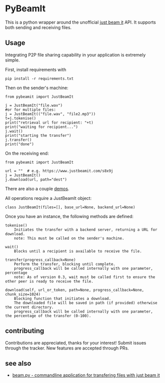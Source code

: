 # PyBeamIt

This is a python wrapper around the unofficial [just beam it](http://justbeamit.com) API. It supports both sending and receiving files.

## Usage

Integrating P2P file sharing capability in your application is extremely simple.

First, install requirements with

```pip install -r requirements.txt```

Then on the sender's machine:

```
from pybeamit import JustBeamIt

j = JustBeamIt("file.wav")
#or for multiple files:
j = JustBeamIt(("file.wav", "file2.mp3"))
t=j.tokenise()
print("retrieval url for recipient: "+t)
print("waiting for recipient...")
j.wait()
print("starting the transfer")
j.transfer()
print("done")
```

On the receiving end:

```
from pybeamit import JustBeamIt

url = ""  # e.g. https://www.justbeamit.com/s8x9j
j = JustBeamIt()
j.download(url, path="dest")
```

There are also a couple [demos](https://github.com/cartertemm/pybeamit/tree/master/demos).

All operations require a JustBeamIt object:

```
class JustBeamIt(files=[], base_url=None, backend_url=None)
```

Once you have an instance, the following methods are defined:

```
tokenise()
	Initiates the transfer with a backend server, returning a URL for download.
	note: This must be called on the sender's machine.
```

```
wait()
	Blocks until a recipient is available to receive the file.
```

```
transfer(progress_callback=None)
	Perform the transfer, blocking until complete.
	progress_callback will be called internally with one parameter, percentage
	note: As of version 0.3, wait must be called first to ensure the other peer is ready to receive the file.
```

```
download(self, url_or_token, path=None, progress_callback=None, chunk_size=1024)
	Blocking function that initiates a download.
	The downloaded file will be saved in path (if provided) otherwise the current directory.
	progress_callback will be called internally with one parameter, the percentage of the transfer (0-100).
```

## contributing

Contributions are appreciated, thanks for your interest! Submit issues through the tracker. New features are accepted through PRs.

## see also

* [beam.py - commandline application for transfering files with just beam it](https://github.com/justbeamit/beam)
